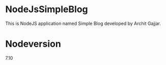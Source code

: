 # NodeJsSimpleBlog
This is NodeJS application named Simple Blog developed by Archit Gajjar.

# Nodeversion
7.10
